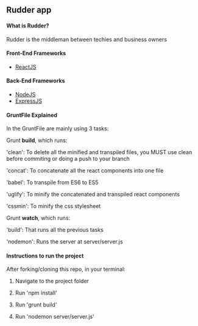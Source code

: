 ## Rudder app

#### What is Rudder?

Rudder is the middleman between techies and business owners

#### Front-End Frameworks

* [ReactJS](https://facebook.github.io/react/)


#### Back-End Frameworks

* [NodeJS](https://nodejs.org/)
* [ExpressJS](https://nodejs.org/)

#### GruntFile Explained

In the GruntFile are mainly using 3 tasks:

Grunt **build**, which runs: 

'clean': To delete all the minified and transpiled files, you MUST use clean before commiting or doing a push to your branch

'concat': To concatenate all the react components into one file

'babel': To transpile from ES6 to ES5

'uglify': To minify the concatenated and transpiled react components

'cssmin': To minify the css stylesheet


Grunt **watch**, which runs:

'build': That runs all the previous tasks

'nodemon': Runs the server at server/server.js


#### Instructions to run the project

After forking/cloning this repo, in your terminal:

1. Navigate to the project folder

2. Run 'npm install'

3. Run 'grunt build'

4. Run 'nodemon server/server.js'

